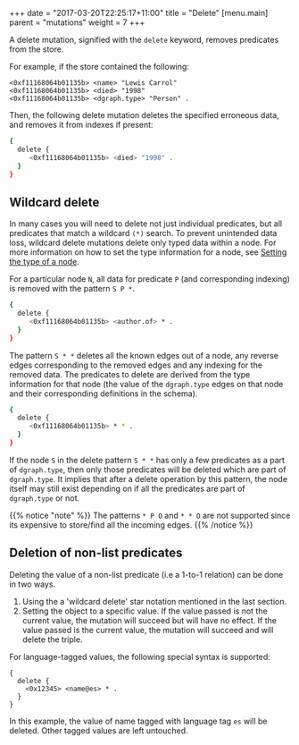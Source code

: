 +++
date = "2017-03-20T22:25:17+11:00"
title = "Delete"
[menu.main]
    parent = "mutations"
    weight = 7
+++

A delete mutation, signified with the `delete` keyword, removes predicates from the store. 

For example, if the store contained the following:
```RDF
<0xf11168064b01135b> <name> "Lewis Carrol"
<0xf11168064b01135b> <died> "1998"
<0xf11168064b01135b> <dgraph.type> "Person" .
```

Then, the following delete mutation deletes the specified erroneous data, and removes it from indexes if present:

```sh
{
  delete {
     <0xf11168064b01135b> <died> "1998" .
  }
}
```

## Wildcard delete

In many cases you will need to delete not just individual predicates, but all predicates that match a wildcard
`(*)` search. To prevent unintended data loss, wildcard delete mutations delete only typed data within
a node. For more information on how to set the type information for a node, see [Setting the type of a node](https://dgraph.io/docs/query-language/type-system/#setting-the-type-of-a-node).

For a particular node `N`, all data for predicate `P` (and corresponding indexing) is removed with the pattern `S P *`.

```sh
{
  delete {
     <0xf11168064b01135b> <author.of> * .
  }
}
```

The pattern `S * *` deletes all the known edges out of a node, any reverse edges corresponding to the removed
edges and any indexing for the removed data. The predicates to delete are
derived from the type information for that node (the value of the `dgraph.type`
edges on that node and their corresponding definitions in the schema). 

```sh
{
  delete {
     <0xf11168064b01135b> * * .
  }
}
```

If the node `S` in the delete pattern `S * *` has only a few predicates as a part of `dgraph.type`,
then only those predicates will be deleted which are part of `dgraph.type`. It implies that after a delete operation
by this pattern, the node itself may still exist depending on if all the predicates are part of `dgraph.type` or not.

{{% notice "note" %}} The patterns `* P O` and `* * O` are not supported since its expensive to store/find all the incoming edges. {{% /notice %}}

## Deletion of non-list predicates

Deleting the value of a non-list predicate (i.e a 1-to-1 relation) can be done in two ways.

1. Using the a 'wildcard delete' star notation mentioned in the last section.
1. Setting the object to a specific value. If the value passed is not the current value, the mutation will succeed but will have no effect. If the value passed is the current value, the mutation will succeed and will delete the triple.

For language-tagged values, the following special syntax is supported:

```
{
  delete {
    <0x12345> <name@es> * .
  }
}
```

In this example, the value of name tagged with language tag `es` will be deleted.
Other tagged values are left untouched.